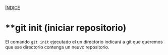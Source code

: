 [ÍNDICE](https://github.com/JoseFerDel/Guia_Git_GitHub/blob/Zet_main/README.md)

# **git init (iniciar repositorio)

El comando `git init` ejecutado el un directorio indicará a git que queremos que ese directorio contenga un neuvo repositorio.